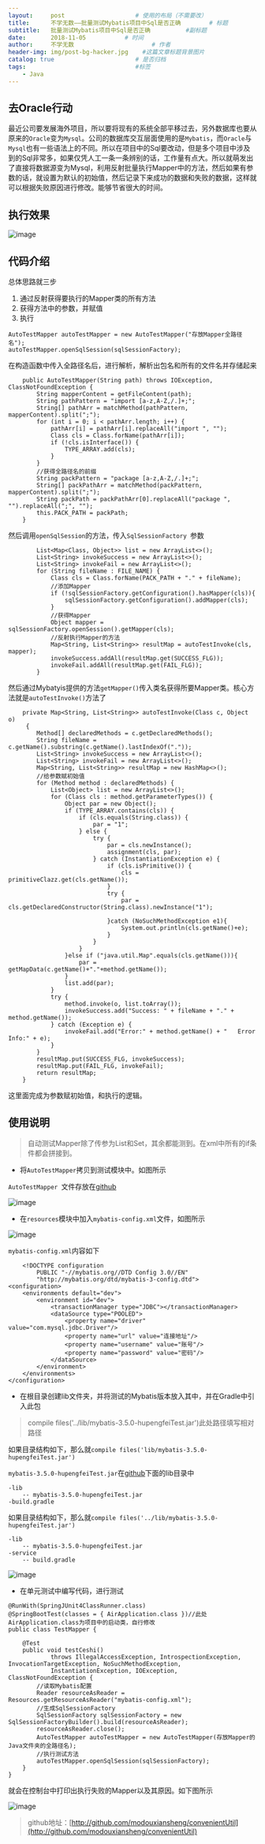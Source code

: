 ```yaml
---
layout:     post                    # 使用的布局（不需要改）
title:      不学无数——批量测试Mybatis项目中Sql是否正确        # 标题
subtitle:   批量测试Mybatis项目中Sql是否正确          #副标题
date:       2018-11-05           # 时间
author:     不学无数                      # 作者
header-img: img/post-bg-hacker.jpg    #这篇文章标题背景图片
catalog: true                       # 是否归档
tags:                               #标签
    - Java
---
```


## 去Oracle行动

最近公司要发展海外项目，所以要将现有的系统全部平移过去，另外数据库也要从原来的`Oracle`变为`Mysql`。公司的数据库交互层面使用的是`Mybatis`，而`Oracle`与`Mysql`也有一些语法上的不同。所以在项目中的Sql要改动，但是多个项目中涉及到的Sql非常多，如果仅凭人工一条一条辨别的话，工作量有点大。所以就萌发出了直接将数据源变为Mysql，利用反射批量执行Mapper中的方法，然后如果有参数的话，就设置为默认的初始值，然后记录下来成功的数据和失败的数据，这样就可以根据失败原因进行修改。能够节省很大的时间。

## 执行效果

![image](http://upload-images.jianshu.io/upload_images/13146186-784ef8b77f146a9e?imageMogr2/auto-orient/strip%7CimageView2/2/w/1240)

## 代码介绍

总体思路就三步

1. 通过反射获得要执行的Mapper类的所有方法
2. 获得方法中的参数，并赋值
3. 执行

```
AutoTestMapper autoTestMapper = new AutoTestMapper("存放Mapper全路径名");
autoTestMapper.openSqlSession(sqlSessionFactory);

```

在构造函数中传入全路径名后，进行解析，解析出包名和所有的文件名并存储起来

```
    public AutoTestMapper(String path) throws IOException, ClassNotFoundException {
        String mapperContent = getFileContent(path);
        String pathPattern = "import [a-z,A-Z,/.]+;";
        String[] pathArr = matchMethod(pathPattern, mapperContent).split(";");
        for (int i = 0; i < pathArr.length; i++) {
            pathArr[i] = pathArr[i].replaceAll("import ", "");
            Class cls = Class.forName(pathArr[i]);
            if (!cls.isInterface()) {
                TYPE_ARRAY.add(cls);
            }
        }
        //获得全路径名的前缀
        String packPattern = "package [a-z,A-Z,/.]+;";
        String[] packPathArr = matchMethod(packPattern, mapperContent).split(";");
        String packPath = packPathArr[0].replaceAll("package ", "").replaceAll(";", "");
        this.PACK_PATH = packPath;
    }
```

然后调用`openSqlSession`的方法，传入`SqlSessionFactory `参数

```
        List<Map<Class, Object>> list = new ArrayList<>();
        List<String> invokeSuccess = new ArrayList<>();
        List<String> invokeFail = new ArrayList<>();
        for (String fileName : FILE_NAME) {
            Class cls = Class.forName(PACK_PATH + "." + fileName);
            //添加Mapper
            if (!sqlSessionFactory.getConfiguration().hasMapper(cls)){
                sqlSessionFactory.getConfiguration().addMapper(cls);
            }
            //获得Mapper
            Object mapper = sqlSessionFactory.openSession().getMapper(cls);
            //反射执行Mapper的方法
            Map<String, List<String>> resultMap = autoTestInvoke(cls, mapper);
            invokeSuccess.addAll(resultMap.get(SUCCESS_FLG));
            invokeFail.addAll(resultMap.get(FAIL_FLG));
        }

```

然后通过Mybatyis提供的方法`getMapper()`传入类名获得所要Mapper类。核心方法就是`autoTestInvoke()`方法了

```
  	private Map<String, List<String>> autoTestInvoke(Class c, Object o)
     {
        Method[] declaredMethods = c.getDeclaredMethods();
        String fileName = c.getName().substring(c.getName().lastIndexOf("."));
        List<String> invokeSuccess = new ArrayList<>();
        List<String> invokeFail = new ArrayList<>();
        Map<String, List<String>> resultMap = new HashMap<>();
        //给参数赋初始值
        for (Method method : declaredMethods) {
            List<Object> list = new ArrayList<>();
            for (Class cls : method.getParameterTypes()) {
                Object par = new Object();
                if (TYPE_ARRAY.contains(cls)) {
                    if (cls.equals(String.class)) {
                        par = "1";
                    } else {
                        try {
                            par = cls.newInstance();
                            assignment(cls, par);
                        } catch (InstantiationException e) {
                            if (cls.isPrimitive()) {
                                cls = primitiveClazz.get(cls.getName());
                            }
                            try {
                                par = cls.getDeclaredConstructor(String.class).newInstance("1");

                            }catch (NoSuchMethodException e1){
                                System.out.println(cls.getName()+e);
                            }
                        }
                    }
                }else if ("java.util.Map".equals(cls.getName())){
                    par = getMapData(c.getName()+"."+method.getName());
                }
                list.add(par);
            }
            try {
                method.invoke(o, list.toArray());
                invokeSuccess.add("Success: " + fileName + "." + method.getName());
            } catch (Exception e) {
                invokeFail.add("Error:" + method.getName() + "   Error Info:" + e);
            }
        }
        resultMap.put(SUCCESS_FLG, invokeSuccess);
        resultMap.put(FAIL_FLG, invokeFail);
        return resultMap;
    }

```

这里面完成为参数赋初始值，和执行的逻辑。

## 使用说明

> 自动测试Mapper除了传参为List和Set，其余都能测到。在xml中所有的if条件都会拼接到。

* 将`AutoTestMapper`拷贝到测试模块中。如图所示

`AutoTestMapper `文件存放在[github](http://github.com/modouxiansheng/convenientUtil/blob/master/src/main/java/com/github/autoTest/AutoTestMapper.java)

![image](http://upload-images.jianshu.io/upload_images/13146186-48673d10588936b1?imageMogr2/auto-orient/strip%7CimageView2/2/w/1240)

* 在`resources`模块中加入`mybatis-config.xml`文件，如图所示

![image](http://upload-images.jianshu.io/upload_images/13146186-b3108c7009d0fe00?imageMogr2/auto-orient/strip%7CimageView2/2/w/1240)

`mybatis-config.xml`内容如下

```
	<!DOCTYPE configuration
        PUBLIC "-//mybatis.org//DTD Config 3.0//EN"
        "http://mybatis.org/dtd/mybatis-3-config.dtd">
<configuration>
    <environments default="dev">
        <environment id="dev">
            <transactionManager type="JDBC"></transactionManager>
            <dataSource type="POOLED">
                <property name="driver" value="com.mysql.jdbc.Driver"/>
                <property name="url" value="连接地址"/>
                <property name="username" value="账号"/>
                <property name="password" value="密码"/>
            </dataSource>
        </environment>
    </environments>
</configuration>

```

* 在根目录创建lib文件夹，并将测试的Mybatis版本放入其中，并在Gradle中引入此包

> compile files('../lib/mybatis-3.5.0-hupengfeiTest.jar')此处路径填写相对路径

如果目录结构如下，那么就`compile files('lib/mybatis-3.5.0-hupengfeiTest.jar')`

`mybatis-3.5.0-hupengfeiTest.jar`在[github](http://github.com/modouxiansheng/convenientUtil/blob/master/src/main/java/com/github/autoTest/AutoTestMapper.java)下面的lib目录中

```
-lib
	-- mybatis-3.5.0-hupengfeiTest.jar
-build.gradle
```

如果目录结构如下，那么就`compile files('../lib/mybatis-3.5.0-hupengfeiTest.jar')`

```
-lib
	-- mybatis-3.5.0-hupengfeiTest.jar
-service
	-- build.gradle
```

![image](http://upload-images.jianshu.io/upload_images/13146186-23288af92e693643?imageMogr2/auto-orient/strip%7CimageView2/2/w/1240)

* 在单元测试中编写代码，进行测试

```
@RunWith(SpringJUnit4ClassRunner.class)
@SpringBootTest(classes = { AirApplication.class })//此处AirApplication.class为项目中的启动类，自行修改
public class TestMapper {

    @Test
    public void testCeshi()
            throws IllegalAccessException, IntrospectionException, InvocationTargetException, NoSuchMethodException,
            InstantiationException, IOException, ClassNotFoundException {
        //读取Mybatis配置
        Reader resourceAsReader = Resources.getResourceAsReader("mybatis-config.xml");
        //生成SqlSessionFactory
        SqlSessionFactory sqlSessionFactory = new SqlSessionFactoryBuilder().build(resourceAsReader);
        resourceAsReader.close();
        AutoTestMapper autoTestMapper = new AutoTestMapper(存放Mapper的Java文件夹的全路径名);
        //执行测试方法
        autoTestMapper.openSqlSession(sqlSessionFactory);
    }
}
```

就会在控制台中打印出执行失败的Mapper以及其原因。如下图所示

![image](http://upload-images.jianshu.io/upload_images/13146186-18a0cf80a0e89c04?imageMogr2/auto-orient/strip%7CimageView2/2/w/1240)



> github地址：[http://github.com/modouxiansheng/convenientUtil](http://github.com/modouxiansheng/convenientUtil)
